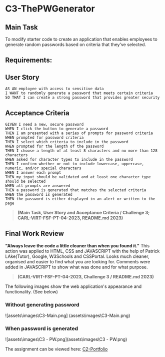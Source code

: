 # C3-ThePWGenerator

## Main Task

To modify starter code to create an application that enables employees to generate random passwords based on criteria that they’ve selected.

## Requirements:

## User Story

```
AS AN employee with access to sensitive data
I WANT to randomly generate a password that meets certain criteria
SO THAT I can create a strong password that provides greater security
```
## Acceptance Criteria

```
GIVEN I need a new, secure password
WHEN I click the button to generate a password
THEN I am presented with a series of prompts for password criteria
WHEN prompted for password criteria
THEN I select which criteria to include in the password
WHEN prompted for the length of the password
THEN I choose a length of at least 8 characters and no more than 128 characters
WHEN asked for character types to include in the password
THEN I confirm whether or not to include lowercase, uppercase, numeric, and/or special characters
WHEN I answer each prompt
THEN my input should be validated and at least one character type should be selected
WHEN all prompts are answered
THEN a password is generated that matches the selected criteria
WHEN the password is generated
THEN the password is either displayed in an alert or written to the page
```
> **(Main Task, User Story and Acceptance Criteria / Challenge 3; CARL-VIRT-FSF-PT-04-2023, README.md 2023)** 

## Final Work Review

**"Always leave the code a little cleaner than when you found it."** This action was applied to HTML, CSS and JAVASCRIPT with the help of Patrick LAke(Tutor), Google, W3Schools and CSSPortal. Looks much cleaner, organised and easier to find what you are looking for. Comments were added in JAVASCRIPT to show what was done and for what purpose. 
> **(CARL-VIRT-FSF-PT-04-2023, Challenge 3 / README.md 2023)**

The following images show the web application's appearance and functionality. (See below)

### Without generating password
![assets\images\C3-Main.png] (assets\images\C3-Main.png)

### When password is generated
![assets\images\C3 - PW.png](assets\images\C3 - PW.png)

The assignment can be viewed here: [C2-Portfolio](https://smarquis85.github.io/C2-Portfolio/)